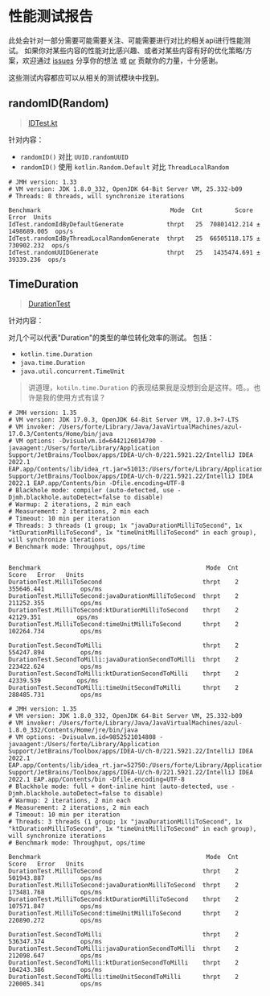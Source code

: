 # 性能测试报告
此处会针对一部分需要可能需要关注、可能需要进行对比的相关api进行性能测试。
如果你对某些内容的性能对比感兴趣、或者对某些内容有好的优化策略/方案，欢迎通过 
[issues](https://github.com/ForteScarlet/simpler-robot/issues/new/choose) 分享你的想法
或 [pr](https://github.com/ForteScarlet/simpler-robot/pulls) 贡献你的力量，十分感谢。

这些测试内容都应可以从相关的测试模块中找到。

## randomID(Random)
> [IDTest.kt](simbot-apis/simbot-api/src/test/kotlin/jmh/IdTest.kt)

针对内容：
- `randomID()` 对比 `UUID.randomUUID`
- `randomID()` 使用 `kotlin.Random.Default` 对比 `ThreadLocalRandom`

```
# JMH version: 1.33
# VM version: JDK 1.8.0_332, OpenJDK 64-Bit Server VM, 25.332-b09
# Threads: 8 threads, will synchronize iterations

Benchmark                                    Mode  Cnt         Score         Error  Units
IdTest.randomIdByDefaultGenerate            thrpt   25  70801412.214 ± 1498689.005  ops/s
IdTest.randomIdByThreadLocalRandomGenerate  thrpt   25  66505118.175 ±  730902.232  ops/s
IdTest.randomUUIDGenerate                   thrpt   25   1435474.691 ±   39339.236  ops/s
```

## TimeDuration
> [DurationTest](simbot-project-tests/simbot-project-test-jmh-duration/src/main/kotlin/love/forte/simbotest/duration/DurationTest.kt)

针对内容：

对几个可以代表"Duration"的类型的单位转化效率的测试。
包括：
- `kotlin.time.Duration`
- `java.time.Duration`
- `java.util.concurrent.TimeUnit`

> 讲道理，`kotiln.time.Duration` 的表现结果我是没想到会是这样。唔。。也许是我的使用方式有误？

```
# JMH version: 1.35
# VM version: JDK 17.0.3, OpenJDK 64-Bit Server VM, 17.0.3+7-LTS
# VM invoker: /Users/forte/Library/Java/JavaVirtualMachines/azul-17.0.3/Contents/Home/bin/java
# VM options: -Dvisualvm.id=6442126014700 -javaagent:/Users/forte/Library/Application Support/JetBrains/Toolbox/apps/IDEA-U/ch-0/221.5921.22/IntelliJ IDEA 2022.1 EAP.app/Contents/lib/idea_rt.jar=51013:/Users/forte/Library/Application Support/JetBrains/Toolbox/apps/IDEA-U/ch-0/221.5921.22/IntelliJ IDEA 2022.1 EAP.app/Contents/bin -Dfile.encoding=UTF-8
# Blackhole mode: compiler (auto-detected, use -Djmh.blackhole.autoDetect=false to disable)
# Warmup: 2 iterations, 2 min each
# Measurement: 2 iterations, 2 min each
# Timeout: 10 min per iteration
# Threads: 3 threads (1 group; 1x "javaDurationMilliToSecond", 1x "ktDurationMilliToSecond", 1x "timeUnitMilliToSecond" in each group), will synchronize iterations
# Benchmark mode: Throughput, ops/time


Benchmark                                              Mode  Cnt       Score   Error   Units
DurationTest.MilliToSecond                            thrpt    2  355646.441          ops/ms
DurationTest.MilliToSecond:javaDurationMilliToSecond  thrpt    2  211252.355          ops/ms
DurationTest.MilliToSecond:ktDurationMilliToSecond    thrpt    2   42129.351          ops/ms
DurationTest.MilliToSecond:timeUnitMilliToSecond      thrpt    2  102264.734          ops/ms

DurationTest.SecondToMilli                            thrpt    2  554247.894          ops/ms
DurationTest.SecondToMilli:javaDurationSecondToMilli  thrpt    2  223422.624          ops/ms
DurationTest.SecondToMilli:ktDurationSecondToMilli    thrpt    2   42339.539          ops/ms
DurationTest.SecondToMilli:timeUnitSecondToMilli      thrpt    2  288485.731          ops/ms
```



```
# JMH version: 1.35
# VM version: JDK 1.8.0_332, OpenJDK 64-Bit Server VM, 25.332-b09
# VM invoker: /Users/forte/Library/Java/JavaVirtualMachines/azul-1.8.0_332/Contents/Home/jre/bin/java
# VM options: -Dvisualvm.id=9852521014808 -javaagent:/Users/forte/Library/Application Support/JetBrains/Toolbox/apps/IDEA-U/ch-0/221.5921.22/IntelliJ IDEA 2022.1 EAP.app/Contents/lib/idea_rt.jar=52750:/Users/forte/Library/Application Support/JetBrains/Toolbox/apps/IDEA-U/ch-0/221.5921.22/IntelliJ IDEA 2022.1 EAP.app/Contents/bin -Dfile.encoding=UTF-8
# Blackhole mode: full + dont-inline hint (auto-detected, use -Djmh.blackhole.autoDetect=false to disable)
# Warmup: 2 iterations, 2 min each
# Measurement: 2 iterations, 2 min each
# Timeout: 10 min per iteration
# Threads: 3 threads (1 group; 1x "javaDurationMilliToSecond", 1x "ktDurationMilliToSecond", 1x "timeUnitMilliToSecond" in each group), will synchronize iterations
# Benchmark mode: Throughput, ops/time

Benchmark                                              Mode  Cnt       Score   Error   Units
DurationTest.MilliToSecond                            thrpt    2  501943.887          ops/ms
DurationTest.MilliToSecond:javaDurationMilliToSecond  thrpt    2  173481.768          ops/ms
DurationTest.MilliToSecond:ktDurationMilliToSecond    thrpt    2  107571.847          ops/ms
DurationTest.MilliToSecond:timeUnitMilliToSecond      thrpt    2  220890.272          ops/ms

DurationTest.SecondToMilli                            thrpt    2  536347.374          ops/ms
DurationTest.SecondToMilli:javaDurationSecondToMilli  thrpt    2  212098.647          ops/ms
DurationTest.SecondToMilli:ktDurationSecondToMilli    thrpt    2  104243.386          ops/ms
DurationTest.SecondToMilli:timeUnitSecondToMilli      thrpt    2  220005.341          ops/ms
```